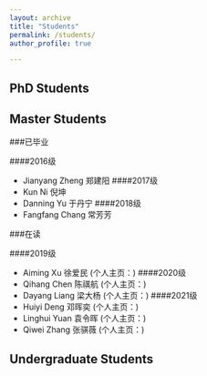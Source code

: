 ```yaml
---
layout: archive
title: "Students"
permalink: /students/
author_profile: true

---
```


PhD Students
---

Master Students
---

###已毕业

####2016级
* Jianyang Zheng 郑建阳 
####2017级
* Kun Ni 倪坤 
* Danning Yu 于丹宁 
####2018级
* Fangfang Chang 常芳芳 

###在读

####2019级
* Aiming Xu 徐爱民 (个人主页：)
####2020级
* Qihang Chen 陈祺航 (个人主页：)
* Dayang Liang 梁大杨 (个人主页：)
####2021级
* Huiyi Deng 邓晖奕 (个人主页：)
* Linghui Yuan 袁令晖 (个人主页：)
* Qiwei Zhang 张骐薇 (个人主页：)


Undergraduate Students
---
